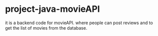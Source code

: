 # project-java-movieAPI

it is a backend code for movieAPI. where people can post reviews and to get the list of movies from the database.
